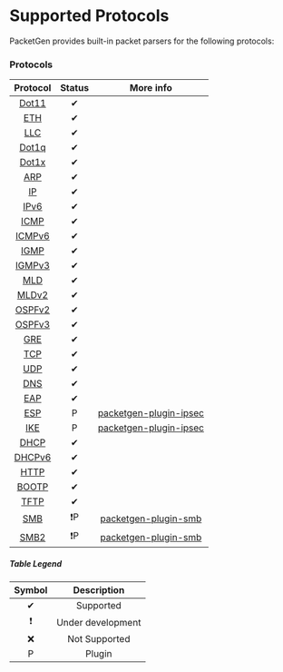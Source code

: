 # Supported Protocols

PacketGen provides built-in packet parsers for the following protocols:

### Protocols
| Protocol 	|       Status      	|  More info  |
|:--------:	|:-----------------:	|:-----------:|
| [Dot11](http://www.rubydoc.info/gems/packetgen/PacketGen/Header/Dot11)    |     ✔     	| |
| [ETH](http://www.rubydoc.info/gems/packetgen/PacketGen/Header/Eth)   	    |     ✔     	| |
| [LLC](http://www.rubydoc.info/gems/packetgen/PacketGen/Header/LLC)   	    |     ✔     	| |
| [Dot1q](http://www.rubydoc.info/gems/packetgen/PacketGen/Header/Dot1q)    |     ✔     	| |
| [Dot1x](http://www.rubydoc.info/gems/packetgen/PacketGen/Header/Dot1x)    |     ✔     	| |
| [ARP](http://www.rubydoc.info/gems/packetgen/PacketGen/Header/ARP)   	    |     ✔     	| |
| [IP](http://www.rubydoc.info/gems/packetgen/PacketGen/Header/IP)    	    |     ✔     	| |
| [IPv6](http://www.rubydoc.info/gems/packetgen/PacketGen/Header/IPv6)      |     ✔     	| |
| [ICMP](http://www.rubydoc.info/gems/packetgen/PacketGen/Header/ICMP)   	  |     ✔     	| |
| [ICMPv6](http://www.rubydoc.info/gems/packetgen/PacketGen/Header/ICMPv6)  |     ✔     	| |
| [IGMP](http://www.rubydoc.info/gems/packetgen/PacketGen/Header/IGMP)   	  |     ✔     	| |
| [IGMPv3](http://www.rubydoc.info/gems/packetgen/PacketGen/Header/IGMPv3)  |     ✔     	| |
| [MLD](http://www.rubydoc.info/gems/packetgen/PacketGen/Header/MLD)    	  |     ✔     	| |
| [MLDv2](http://www.rubydoc.info/gems/packetgen/PacketGen/Header/MLDv2) 	  |     ✔     	| |
| [OSPFv2](http://www.rubydoc.info/gems/packetgen/PacketGen/Header/OSPFv2)  |     ✔     	| |
| [OSPFv3](http://www.rubydoc.info/gems/packetgen/PacketGen/Header/OSPFv3)  |     ✔     	| |
| [GRE](http://www.rubydoc.info/gems/packetgen/PacketGen/Header/GRE)   	    |     ✔     	| |
| [TCP](http://www.rubydoc.info/gems/packetgen/PacketGen/Header/TCP)   	    |     ✔     	| |
| [UDP](http://www.rubydoc.info/gems/packetgen/PacketGen/Header/UDP)   	    |     ✔     	| |
| [DNS](http://www.rubydoc.info/gems/packetgen/PacketGen/Header/DNS)   	    |     ✔     	| |
| [EAP](http://www.rubydoc.info/gems/packetgen/PacketGen/Header/EAP)   	    |     ✔      	| |
| [ESP](http://www.rubydoc.info/gems/packetgen-plugin-ipsec/PacketGen/Plugin/ESP)   	    |     P     	| [packetgen-plugin-ipsec](https://github.com/sdaubert/packetgen-plugin-ipsec) |
| [IKE](http://www.rubydoc.info/gems/packetgen-plugin-ipsec/PacketGen/Plugin/IKE)   	    |     P     	| [packetgen-plugin-ipsec](https://github.com/sdaubert/packetgen-plugin-ipsec) |
| [DHCP](http://www.rubydoc.info/gems/packetgen/PacketGen/Header/DHCP)      |     ✔     	| |
| [DHCPv6](http://www.rubydoc.info/gems/packetgen/PacketGen/Header/DHCPv6)  |     ✔     	| |
| [HTTP](http://www.rubydoc.info/gems/packetgen/PacketGen/Header/HTTP)      |     ✔     	| |
| [BOOTP](http://www.rubydoc.info/gems/packetgen/PacketGen/Header/BOOTP)    |     ✔     	| |
| [TFTP](http://www.rubydoc.info/gems/packetgen/PacketGen/Header/TFTP)      |     ✔             | |
| [SMB](http://www.rubydoc.info/gems/packetgen-plugin-smb/PacketGen/Plugin/SMB) |    ❗P    | [packetgen-plugin-smb](https://github.com/sdaubert/packetgen-plugin-smb) |
| [SMB2](http://www.rubydoc.info/gems/packetgen-plugin-smb/PacketGen/Plugin/SMB2) |    ❗P  | [packetgen-plugin-smb](https://github.com/sdaubert/packetgen-plugin-smb) |

##### Table Legend
| Symbol 	|    Description  	|
|:-------:|:-----------------:|
|    ✔   	|     Supported     |
|    ❗    | Under development |
|    ❌   	|   Not Supported   |
|    P          |  Plugin           |
